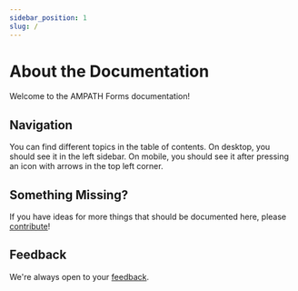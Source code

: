 ```yaml
---
sidebar_position: 1
slug: /
---
```


# About the Documentation

Welcome to the AMPATH Forms documentation!

## Navigation

You can find different topics in the table of contents. On desktop, you should see it in the left sidebar. On mobile, you should see it after pressing an icon with arrows in the top left corner.

## Something Missing?

If you have ideas for more things that should be documented here, please [contribute](https://github.com/AMPATH/ampath-forms/tree/main)!

## Feedback

We're always open to your [feedback](https://github.com/AMPATH/ampath-forms/issues).
